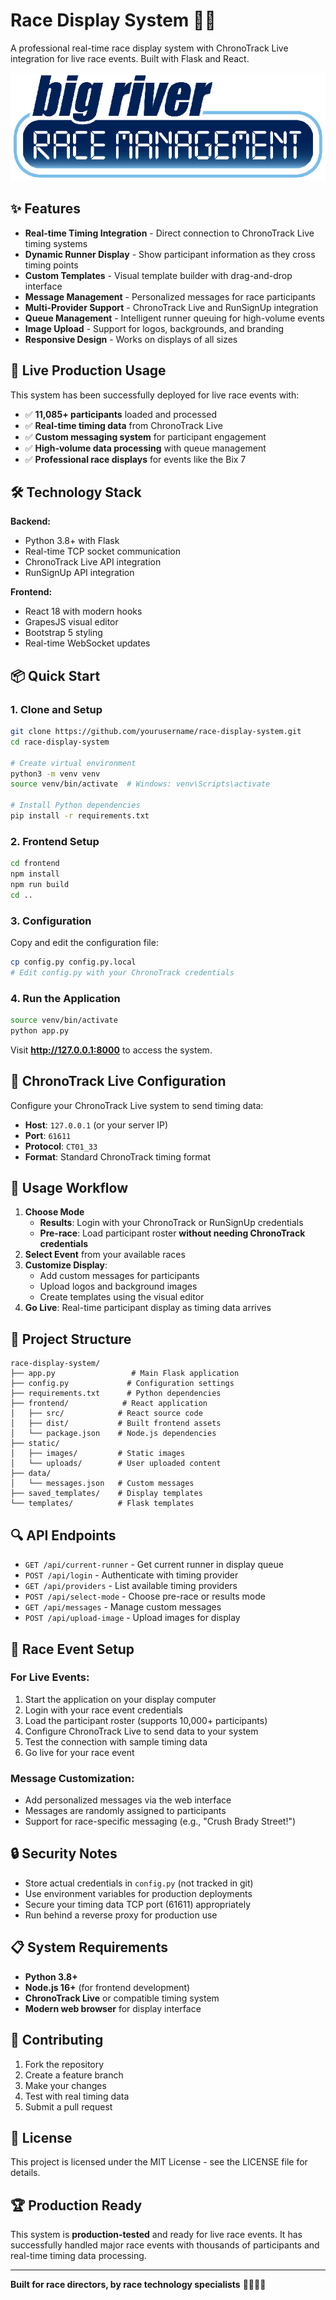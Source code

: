 # Race Display System 🏃‍♂️

A professional real-time race display system with ChronoTrack Live integration for live race events. Built with Flask and React.

![Race Display Demo](static/images/logo.png)

## ✨ Features

- **Real-time Timing Integration** - Direct connection to ChronoTrack Live timing systems
- **Dynamic Runner Display** - Show participant information as they cross timing points
- **Custom Templates** - Visual template builder with drag-and-drop interface
- **Message Management** - Personalized messages for race participants
- **Multi-Provider Support** - ChronoTrack Live and RunSignUp integration
- **Queue Management** - Intelligent runner queuing for high-volume events
- **Image Upload** - Support for logos, backgrounds, and branding
- **Responsive Design** - Works on displays of all sizes

## 🚀 Live Production Usage

This system has been successfully deployed for live race events with:
- ✅ **11,085+ participants** loaded and processed
- ✅ **Real-time timing data** from ChronoTrack Live
- ✅ **Custom messaging system** for participant engagement
- ✅ **High-volume data processing** with queue management
- ✅ **Professional race displays** for events like the Bix 7

## 🛠️ Technology Stack

**Backend:**
- Python 3.8+ with Flask
- Real-time TCP socket communication
- ChronoTrack Live API integration
- RunSignUp API integration

**Frontend:**
- React 18 with modern hooks
- GrapesJS visual editor
- Bootstrap 5 styling
- Real-time WebSocket updates

## 📦 Quick Start

### 1. Clone and Setup
```bash
git clone https://github.com/yourusername/race-display-system.git
cd race-display-system

# Create virtual environment
python3 -m venv venv
source venv/bin/activate  # Windows: venv\Scripts\activate

# Install Python dependencies
pip install -r requirements.txt
```

### 2. Frontend Setup
```bash
cd frontend
npm install
npm run build
cd ..
```

### 3. Configuration
Copy and edit the configuration file:
```bash
cp config.py config.py.local
# Edit config.py with your ChronoTrack credentials
```

### 4. Run the Application
```bash
source venv/bin/activate
python app.py
```

Visit **http://127.0.0.1:8000** to access the system.

## 🔧 ChronoTrack Live Configuration

Configure your ChronoTrack Live system to send timing data:

- **Host**: `127.0.0.1` (or your server IP)
- **Port**: `61611`
- **Protocol**: `CT01_33`
- **Format**: Standard ChronoTrack timing format

## 🎯 Usage Workflow

1. **Choose Mode**
   - **Results**: Login with your ChronoTrack or RunSignUp credentials
   - **Pre-race**: Load participant roster **without needing ChronoTrack credentials**
2. **Select Event** from your available races
3. **Customize Display**:
   - Add custom messages for participants
   - Upload logos and background images
   - Create templates using the visual editor
4. **Go Live**: Real-time participant display as timing data arrives

## 📁 Project Structure

```
race-display-system/
├── app.py                 # Main Flask application
├── config.py             # Configuration settings
├── requirements.txt      # Python dependencies
├── frontend/            # React application
│   ├── src/            # React source code
│   ├── dist/           # Built frontend assets
│   └── package.json    # Node.js dependencies
├── static/
│   ├── images/         # Static images
│   └── uploads/        # User uploaded content
├── data/
│   └── messages.json   # Custom messages
├── saved_templates/    # Display templates
└── templates/          # Flask templates
```

## 🔍 API Endpoints

- `GET /api/current-runner` - Get current runner in display queue
- `POST /api/login` - Authenticate with timing provider
- `GET /api/providers` - List available timing providers
- `POST /api/select-mode` - Choose pre-race or results mode
- `GET /api/messages` - Manage custom messages
- `POST /api/upload-image` - Upload images for display

## 🏁 Race Event Setup

### For Live Events:
1. Start the application on your display computer
2. Login with your race event credentials
3. Load the participant roster (supports 10,000+ participants)
4. Configure ChronoTrack Live to send data to your system
5. Test the connection with sample timing data
6. Go live for your race event

### Message Customization:
- Add personalized messages via the web interface
- Messages are randomly assigned to participants
- Support for race-specific messaging (e.g., "Crush Brady Street!")

## 🔒 Security Notes

- Store actual credentials in `config.py` (not tracked in git)
- Use environment variables for production deployments
- Secure your timing data TCP port (61611) appropriately
- Run behind a reverse proxy for production use

## 📋 System Requirements

- **Python 3.8+**
- **Node.js 16+** (for frontend development)
- **ChronoTrack Live** or compatible timing system
- **Modern web browser** for display interface

## 🤝 Contributing

1. Fork the repository
2. Create a feature branch
3. Make your changes
4. Test with real timing data
5. Submit a pull request

## 📄 License

This project is licensed under the MIT License - see the LICENSE file for details.

## 🏆 Production Ready

This system is **production-tested** and ready for live race events. It has successfully handled major race events with thousands of participants and real-time timing data processing.

---

**Built for race directors, by race technology specialists** 🏃‍♂️🏃‍♀️ 